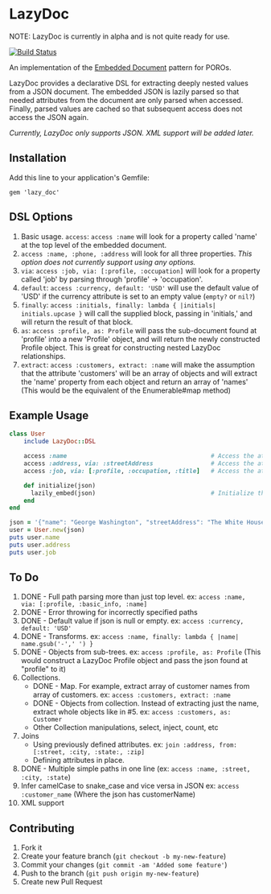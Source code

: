 # LazyDoc

NOTE: LazyDoc is currently in alpha and is not quite ready for use.

[![Build Status](https://travis-ci.org/ryanoglesby08/lazy-doc.png)](https://travis-ci.org/ryanoglesby08/lazy-doc)



An implementation of the [Embedded Document](http://martinfowler.com/bliki/EmbeddedDocument.html) pattern for POROs.

LazyDoc provides a declarative DSL for extracting deeply nested values from a JSON document. The embedded JSON is lazily
parsed so that needed attributes from the document are only parsed when accessed. Finally, parsed values are cached
so that subsequent access does not access the JSON again.

*Currently, LazyDoc only supports JSON. XML support will be added later.*

## Installation

Add this line to your application's Gemfile:

    gem 'lazy_doc'

## DSL Options

1. Basic usage. `access`: `access :name` will look for a property called 'name' at the top level of the embedded document.
2. `access :name, :phone, :address` will look for all three properties. *This option does not currently support using any options.*
3. `via`: `access :job, via: [:profile, :occupation]` will look for a property called 'job' by parsing through
'profile' -> 'occupation'.
4. `default`: `access :currency, default: 'USD'` will use the default value of 'USD' if the currency attribute is set to an empty value (`empty?` or `nil?`)
5. `finally`: `access :initials, finally: lambda { |initials| initials.upcase }` will call the supplied block, passing in
'initials,' and will return the result of that block.
6. `as`: `access :profile, as: Profile` will pass the sub-document found at 'profile' into a new 'Profile' object, and will return
the newly constructed Profile object. This is great for constructing nested LazyDoc relationships.
7. `extract`: `access :customers, extract: :name` will make the assumption that the attribute 'customers' will be an array of objects and will extract the 'name' property from each object and return an array of 'names' (This would be the equivalent of the Enumerable#map method)



## Example Usage

```ruby
class User
    include LazyDoc::DSL

    access :name                                        # Access the attribute "name"
    access :address, via: :streetAddress                # Access the attribute "streetAddress"
    access :job, via: [:profile, :occupation, :title]   # Access the attribute "title" found at "profile" -> "occupation"

    def initialize(json)
      lazily_embed(json)                                # Initialize the LazyDoc object
    end
end

json = '{"name": "George Washington", "streetAddress": "The White House", "profile": {"occupation": {"title": "President"}}}'
user = User.new(json)
puts user.name
puts user.address
puts user.job
```

## To Do

1. DONE - Full path parsing more than just top level.  ex: `access :name, via: [:profile, :basic_info, :name]`
2. DONE - Error throwing for incorrectly specified paths
3. DONE - Default value if json is null or empty. ex: `access :currency, default: 'USD'`
4. DONE - Transforms. ex: `access :name, finally: lambda { |name| name.gsub('-',' ') }`
5. DONE - Objects from sub-trees.  ex: `access :profile, as: Profile` (This would construct a LazyDoc Profile object and pass the json found at "profile" to it)
6. Collections.
    - DONE - Map. For example, extract array of customer names from array of customers. ex: `access :customers, extract: :name`
    - DONE - Objects from collection. Instead of extracting just the name, extract whole objects like in #5.  ex:  `access :customers, as: Customer`
    - Other Collection manipulations, select, inject, count, etc
7. Joins
    - Using previously defined attributes. ex: `join :address, from: [:street, :city, :state:, :zip]`
    - Defining attributes in place.
8. DONE - Multiple simple paths in one line (ex: `access :name, :street, :city, :state`)
9. Infer camelCase to snake_case and vice versa in JSON ex: `access :customer_name` (Where the json has customerName)
10. XML support

## Contributing

1. Fork it
2. Create your feature branch (`git checkout -b my-new-feature`)
3. Commit your changes (`git commit -am 'Added some feature'`)
4. Push to the branch (`git push origin my-new-feature`)
5. Create new Pull Request
